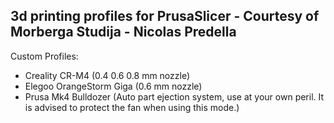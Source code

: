 ## 3d printing profiles for PrusaSlicer - Courtesy of Morberga Studija - Nicolas Predella

Custom Profiles:

 - Creality CR-M4 (0.4 0.6 0.8 mm nozzle)
 - Elegoo OrangeStorm Giga (0.6 mm nozzle)
 - Prusa Mk4 Bulldozer (Auto part ejection system, use at your own peril. It is advised to protect the fan when using this mode.)
